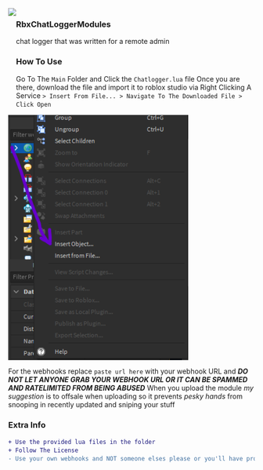 <img align="left" height="200" src="https://tr.rbxcdn.com/673a243319fb40910378b6fcd01559c3/420/420/Model/Png"/>

### RbxChatLoggerModules
chat logger that was written for a remote admin

### How To Use

Go To The `Main` Folder and Click the `Chatlogger.lua` file
Once you are there, download the file and import it to roblox studio via Right Clicking A Service `> Insert From File... > Navigate To The Downloaded File > Click Open`

<img align="center" height="500" src="/Assets/Images/Screenshot 2021-10-03 223340.png"/>

For the webhooks replace `paste url here` with your webhook URL and ***DO NOT LET ANYONE GRAB YOUR WEBHOOK URL OR IT CAN BE SPAMMED AND RATELIMITED FROM BEING ABUSED***
When you upload the module *my suggestion* is to offsale when uploading so it prevents *pesky hands* from snooping in recently updated and sniping your stuff

### Extra Info

```diff
+ Use the provided lua files in the folder
+ Follow The License
- Use your own webhooks and NOT someone elses please or you'll have problems
```
